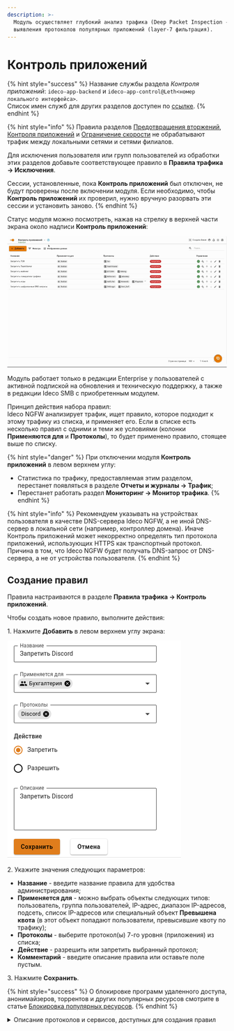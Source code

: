 ```yaml
---
description: >-
  Модуль осуществляет глубокий анализ трафика (Deep Packet Inspection - DPI) для
  выявления протоколов популярных приложений (layer-7 фильтрация).
---
```


# Контроль приложений

{% hint style="success" %}
Название службы раздела _Контроля приложений_: `ideco-app-backend` и `ideco-app-control@Leth<номер локального интерфейса>`.\
Список имен служб для других разделов доступен по [ссылке](/settings/server-management/terminal.md).
{% endhint %}

{% hint style="info" %}
Правила разделов [Предотвращения вторжений](ips/), [Контроля приложений](application-control.md) и [Ограничение скорости](shaper.md) не обрабатывают трафик между локальными сетями и сетями филиалов.

Для исключения пользователя или групп пользователей из обработки этих разделов добавьте соответствующее правило в **Правила трафика -> Исключения**.

Сессии, установленные, пока **Контроль приложений** был отключен, не будут проверены после включении модуля. Если необходимо, чтобы **Контроль приложений** их проверил, нужно вручную разорвать эти сессии и установить заново.
{% endhint %}

Статус модуля можно посмотреть, нажав на стрелку в верхней части экрана около надписи **Контроль приложений**:

![](/.gitbook/assets/application-control.gif)

<!-- При нажатии раскроется список модулей с их статусами. -->

Модуль работает только в редакции Enterprise у пользователей с активной подпиской на обновления и техническую поддержку, а также в редакции Ideco SMB с приобретенным модулем.

Принцип действия набора правил:\
Ideco NGFW анализирует трафик, ищет правило, которое подходит к этому трафику из списка, и применяет его. Если в списке есть несколько правил с одними и теми же условиями (колонки **Применяются для** и **Протоколы**), то будет применено правило, стоящее выше по списку.

{% hint style="danger" %}
При отключении модуля **Контроль приложений** в левом верхнем углу:

* Статистика по трафику, предоставляемая этим разделом, перестанет появляться в разделе **Отчеты и журналы -> Трафик**;
* Перестанет работать раздел **Мониторинг -> Монитор трафика**.
{% endhint %}

{% hint style="info" %}
Рекомендуем указывать на устройствах пользователя в качестве DNS-сервера Ideco NGFW, а не иной DNS-сервер в локальной сети (например, контроллер домена). Иначе Контроль приложений может некорректно определять тип протокола приложений, использующих HTTPS как транспортный протокол. \
Причина в том, что Ideco NGFW будет получать DNS-запрос от DNS-сервера, а не от устройства пользователя. 
{% endhint %}

## Создание правил

Правила настраиваются в разделе **Правила трафика -> Контроль приложений**.

Чтобы создать новое правило, выполните действия:

1\. Нажмите **Добавить** в левом верхнем углу экрана:

![](/.gitbook/assets/application-control.png)

2\. Укажите значения следующих параметров:

* **Название** - введите название правила для удобства администрирования;
* **Применяется для** - можно выбрать объекты следующих типов: пользователь, группа пользователей, IP-адрес, диапазон IP-адресов, подсеть, список IP-адресов или специальный объект **Превышена квота** (в этот объект попадают пользователи, превысившие квоту по трафику);
* **Протоколы** - выберите протокол(ы) 7-го уровня (приложения) из списка;
* **Действие** - разрешить или запретить выбранный протокол;
* **Комментарий** - введите описание правила или оставьте поле пустым.

3\. Нажмите **Сохранить**.

{% hint style="success" %}
О блокировке программ удаленного доступа, анонимайзеров, торрентов и других популярных ресурсов смотрите в статье [Блокировка популярных ресурсов](/recipes/popular-recipes/blocking-popular-resources.md).
{% endhint %}

<details>

<summary>Описание протоколов и сервисов, доступных для создания правил</summary>

**1kxun** \
Китайский видеосервис. На нем представлены различные анимационные фильмы, телевидение, спорт и кино.

**ADS_Analytic_Track** \
Отслеживание и аналитика рекламы (mobile marketing analytics and attribution platform).

**AFP** \
Протокол представительского и прикладного уровней сетевой модели OSI, предоставляющий доступ к файлам в MacOS X.

**AJP** \
Протокол, который может проводить входящие запросы с веб-сервера до сервера приложений, который находится позади веб-сервера.

**AMQP** \
Открытый протокол прикладного уровня для передачи сообщений между компонентами системы.

**ANSI_C1222** \
Протокол прикладного уровня, предназначенный для использования в сетях электросчетчиков Smart Grid.

**AVAST** \
Семейство антивирусных программ, разработанных компанией Avast для операционных систем Windows, MacOS, Android и iOS.

**AVASTSecureDNS** \
Сервис защищенных DNS-серверов от компании Avast.

**AccuWeather** \
Частная американская медиа-компания, предоставляющая коммерческие услуги по прогнозированию погоды по всему миру.

**Activision** \
Американская компания по изданию и разработке компьютерных игр, разработчик Call of Duty.

**AdobeConnect** \
Платформа веб-конференций, которая позволяет пользователям проводить онлайн-встречи, вебинары.

**AliCloud** \
Компания, предоставляющая ресурсы для облачных вычислений, дочерняя компания Alibaba Group.

**Alibaba** \
Китайская публичная компания, работающая в сфере интернет-коммерции, владелец веб-порталов Taobao.com, Tmall, Alibaba.com и ряда других.

**Amazon** \
Американская компания-разработчик платформ электронной коммерции и публично-облачных вычислений.

**AmazonAWS** \
Коммерческое публичное облако, поддерживаемое и развиваемое компанией Amazon.

**AmazonAlexa** \
Облачная голосовая служба Amazon.

**AmazonVideo** \
Cтриминговый сервис компании Amazon.

**AmongUs** \
Многопользовательская компьютерная игра.

**AnyDesk** \
Приложение для удаленного рабочего стола, распространяемое AnyDesk Software GmbH.

**Apple** \
Компания-производитель смартфонов и компьютерной техники.

**ApplePush** \
Cервис, созданный Apple для отправки уведомлений от сторонних приложений на устройства Apple.

**AppleSiri** \
Облачный персональный помощник и вопросно-ответная система компании Apple.

**AppleStore** \
Онлайн-магазин техники Apple и аксесуаров к ней.

**AppleTVPlus** \
Американский стриминговый сервис, принадлежащий и управляемый компанией Apple.

**AppleiCloud** \
Облачное хранилище от компании Apple, которое предоставляет пользователям доступ к их музыке, фотографиям, документам и другим файлам с любого устройства.

**AppleiTunes** \
Медиаплеер для организации и воспроизведения музыки и фильмов, разработанный компанией Apple и бесплатно распространявшийся для платформ MacOS и Windows.

**Armagetron** \
Свободная компьютерная игра для операционных систем Linux, Windows, MacOS, FreeBSD и AmigaOS 4.

**Azure** \
Облачная платформа компании Microsoft. Предоставляет возможность разработки, выполнения приложений и хранения данных на серверах, расположенных в распределенных дата-центрах.

**BACnet** \
Сетевой протокол, применяемый в системах автоматизации зданий и сетях управления.

**BFCP** \
Протокол предназначен для обмена презентациями и демонстрации рабочего стола в рамках видеоконференции.

**BFD** \
Протокол обнаружения двунаправленной пересылки, который используется для обнаружения неисправностей между двумя маршрутизаторами или коммутаторами.

**BGP** \
Протокол динамической маршрутизации.

**BITCOIN** \
Криптовалюта, использующая децентрализованную систему для записи транзакций в блокчейне.

**BJNP** \
Протокол обнаружения служб локальной сети, используемый принтерами и сканерами Canon. Компьютерные системы используют этот протокол для автоматического обнаружения устройств Canon в сети.

**Badoo** \
Приложение для онлайн-знакомств.

**BeckhoffADS** \
Открытый протокол обмена данными ADS на базе TCP/IP для общения с контроллером, разработанный BECKHOFF.

**BitTorrent** \
Пиринговый протокол для кооперативного обмена файлами через интернет.

**Bloomberg** \
Американская компания, информационное агентство, один из двух ведущих американских поставщиков финансовой информации для профессиональных участников финансовых рынков.

**Bluesky** \
Bluesky Socialg представляет собой децентрализованную социальную платформу для микроблогов.

**CAPWAP** \
Cетевой протокол с возможностью взаимодействия, который позволяет центральному контроллеру доступа к беспроводной локальной сети управлять набором беспроводных оконечных точек.

**CHECKMK** \
Протокол используется для мониторинга серверных и контейнерных систем в ИТ-инфраструктуре.

**CIP** \
Информационно-управляющий протокол, который обеспечивает обмен сообщениями ввода/вывода в реальном времени и прямой обмен информационными сообщениями.

**CNN** \
Американский круглосуточный кабельный телеканал новостей.

**COAP** \
Протокол для взаимодействия простых устройств, например, датчиков малой мощности, выключателей, клапанов, которые управляются или контролируются удаленно через интернет.

**CPHA** \
Алгоритм хеширования, который может использоваться для безопасного хранения паролей в PTC.

**Cachefly** \
Поставщик сети доставки контента.

**Cassandra** \
Распределенная система управления базами данных, относящаяся к классу NoSQL-систем и рассчитанная на создание масштабируемых хранилищ данных, представленных в виде хеша.

**Ceph** \
Свободная программная объектная сеть хранения, обеспечивающая как файловый, так и блочный интерфейсы доступа.

**CiscoSkinny** \
Корпоративный (проприетарный) VoIP-протокол для управления взаимодействием между оконечными телефонными устройствами и сервером телефонной системы (IP-АТС).

**CiscoVPN** \
Протокол VPN, разработанный компанией Cisco Systems.

**Citrix** \
Программа, предоставляющая доступ к приложениям и рабочим столам с удаленного клиентского устройства с помощью ресурсов Citrix Virtual Apps and Desktops и Citrix DaaS.

**Cloudflare** \
Американская компания, предоставляющая услуги CDN, защиту от DDoS-атак, безопасный доступ к ресурсам и серверы DNS.

**CloudflareWarp** \
Бесплатный VPN от CloudFlare, который проксирует все сетевые запросы в системе (включая обновления Windows и др. ПО, трафик многопользовательских игр, торренты).

**CoD_Mobile** \
Бесплатный шутер для устройств iOS и Android.

**Controller_Area_Network** \
Стандарт протокола связи, используемый для обмена данными между устройствами в автомобильной промышленности и других промышленных приложениях.

**Corba** \
Технологический стандарт написания распределенных приложений, продвигаемый консорциумом OMG, и соответствующая ему информационная технология.

**Crashlytics** \
Инструмент отчетности о сбоях, который помогает выявлять ошибки.

**Crossfire** \
Южнокорейский тактический сетевой шутер от первого лица, разработанный компанией SmileGate.

**CryNetwork** \
Составной модуль для создания многопользовательских игр.

**Cybersec** \
Компании сферы кибербезопасности: checkpoint.com norton.com, kaspersky.com, fortinet.com.

**DCERPC** \
Система удаленного вызова процедур, разработанная для Distributed Computing Environment.

**DHCP** \
Протокол, позволяющий сетевым устройствам автоматически получать IP-адрес и другие параметры, необходимые для работы в сети.

**DHCPV6** \
Протокол динамического конфигурирования хостов для межсетевого протокола версии 6.

**DLEP** \
Протокол маршрутизации с учетом радиосвязи (RAR).

**DNP3** \
Протокол передачи данных, используемый для связи между компонентами АСУ ТП.

**DNS** \
Протокол, используемый для получения IP адреса хоста по его доменному имени.

**DNScrypt** \
Протокол шифрования DNS-трафика.

**DRDA** \
Набор протоколов, обеспечивающих возможность связи между программами и системами баз данных на разных платформах и позволяющих распределять реляционные данные по нескольким платформам.

**DTLS** \
Протокол передачи данных, обеспечивающий защищенность соединений для протоколов, использующих датаграммы.

**Dailymotion** \
Французский видеохостинг.

**DataSaver** \
Функция для Chrome, которая позволяет значительно сократить использование мобильных данных.

**Dazn** \
Спортивный стриминговый сервис.

**Deezer** \
Французский интернет-сервис потоковой передачи музыки.

**Diameter** \
Cеансовый протокол, созданный, отчасти, для преодоления некоторых ограничений протокола RADIUS.

**DirecTV** \
Компания прямого теле-радиовещания в США, сигналы цифрового спутникового телевидения и радио передаются на территорию США и Латинской Америки.

**Discord** \
Кроссплатформенная проприетарная система мгновенного обмена сообщениями с поддержкой VoIP и видеоконференций, предназначенная для использования различными сообществами по интересам.

**DisneyPlus** \
Американский сервис потокового вещания типа OTT на основе подписки.

**DoH_DoT** \
Протокол защиты DNS-трафика (запросов и ответов) от перехвата и подмены. В том числе включает в себя обычные DNS-запросы адресов DoT/DoH-серверов.

**Dofus** \
Массовая многопользовательская ролевая онлайн-игра (MMORPG), использующая Flash-графику и фэнтезийный сеттинг.

**Dota2** \
Многопользовательская командная компьютерная игра в жанре MOBA, разработанная и изданная корпорацией Valve.

**Dropbox** \
Файловый хостинг компании Dropbox Inc., включающий персональное облачное хранилище, синхронизацию файлов и программу-клиент.

**EAQ** \
Entitade Aferidora da Qualidade de Banda Larga - эксцентричный протокол VoIP/конференц-связи, который редко встречается в реальной жизни.

**EGP** \
Устаревший протокол обмена информации между маршрутизаторами нескольких автономных систем.

**ETHEREUM** \
Криптовалюта и платформа для создания децентрализованных онлайн-сервисов на базе блокчейна.

**Edgecast** \
Децентрализованное приложение для потоковой передачи видео, построенное на собственной технологии блокчейн THETA со смарт-контрактами.

**Elasticsearch** \
Тиражируемая программная поисковая система.

**ElectronicArts** \
Американская публичная транснациональная корпорация, занимающаяся распространением и изданием компьютерных игр (FIFA, Battlefield).

**EpicGames** \
Американская компания, занимающаяся разработкой компьютерных игр и программного обеспечения, в частности - Fortnite.

**Ether-S-Bus** \
Промышленный протокол управления, используемый компанией SAIA Burgess.

**EtherSIO** \
Протокол используется для передачи данных между программируемыми логическими контроллерами и удаленными устройствами ввода/вывода производства компании Saia-Burgess Controls Ltd.

**EthernetGlobalData** \
Протокол связи, разработанный GE Fanuc Automation для обмена данными в реальном времени между устройствами автоматизации и системами управления с использованием стандартной технологии Ethernet.

**EthernetIP** \
Промышленный сетевой стандарт, который поддерживает неявный обмен сообщениями (обмен сообщениями ввода/вывода в реальном времени), явный обмен (обмен сообщениями) или оба и использует широко распространенные коммерческие чипы связи Ethernet и физические носители.

**FINS** \
Открытый протокол связи поддерживаемый большинством контроллеров и сетей разработки компании Omron.

**FIX** \
Протокол передачи данных, являющийся международным стандартом для обмена данными между участниками биржевых торгов в режиме реального времени.

**FLUTE** \
Доставка файлов по однонаправленному транспорту.

**FTPS** \
Расширение широко используемого протокола передачи файлов FTP, которое добавляет поддержку для криптографических протоколов уровней транспортной безопасности и защищенных сокетов.

**FTP_CONTROL** \
Протокол, предназначенный для передачи файлов в компьютерных сетях.

**FTP_DATA** \
Протокол доступа, предназначенный для удаленной передачи файлов в компьютерных сетях.

**Facebook** \
Крупнейшая социальная сеть в мире, которой владеет компания Meta Platforms.

**FacebookMessenger** \
Приложение для обмена мгновенными сообщениями и видео, созданное Meta.

**FacebookVoip** \
Голосовые и видеозвонки в FaceBook.

**FastCGI** \
Клиент-серверный протокол взаимодействия веб-сервера и приложения, дальнейшее развитие технологии CGI.

**FbookReelStory** \
Короткие видеоролики на Facebook.

**FortiClient** \
Комплексное решение безопасности, предназначенное для защиты компьютеров и ноутбуков. Также имеет версии для планшетов и мобильных устройств под управлением Android и Apple iOS.

**Fuze** \
Файловая система в пользовательском пространстве для Unix-подобных операционных систем, позволяющая непривилегированным пользователям создавать собственные файловые системы без редактирования кода ядра.

**GRE** \
Протокол туннелирования сетевых пакетов, разработанный компанией Cisco Systems.

**GTP** \
Протокол туннелирования GPRS.

**GTP_C** \
Группа протоколов соединения на основе IP, используемая в сетях GSM, UMTS и LTE.

**GTP_PRIME** \
Группа протоколов связи на основе IP, используемых для передачи услуг пакетной радиосвязи общего пользования (GPRS) в сетях GSM, UMTS, LTE.

**GTP_U** \
Протокол используется для транспортировки пользовательских данных между пакетной сетью и радиосетью.

**GaijinEntertainment** \
Частная компания, разработчик и издатель компьютерных игр, в частности - War Thunder.

**GeForceNow** \
Облачный игровой сервис компании Nvidia.

**Gearman** \
Платформа приложений с открытым исходным кодом, предназначенная для распределения соответствующих компьютерных задач на несколько компьютеров.

**GenshinImpact** \
Компьютерная игра в жанре action-adventure с открытым миром и элементами RPG, разработанная китайской компанией miHoYo Limited.

**Git** \
Распределенная система управления версиями.

**GitHub** \
Крупнейший веб-сервис для хостинга IT-проектов и их совместной разработки.

**GitLab** \
Веб-инструмент жизненного цикла DevOps с открытым исходным кодом, представляющий систему управления репозиториями кода для Git с собственной вики, системой отслеживания ошибок, CI/CD пайплайном и другими функциями.

**Gmail** \
Бесплатная почтовая служба от компании Google. Предоставляет доступ к почтовым ящикам через веб-интерфейс и по протоколам POP3, SMTP и IMAP, а также в приложении Gmail на Android.

**Gnutella** \
Протокол для распределенного обмена файлами, в основном, музыкальными.

**GoTo** \
Американская компания, предоставляющая услуги телефонных систем для бизнеса, контакт-центров и продукты для ИТ-поддержки.

**Google** \
Американская технологическая компания, которая специализируется на поисковых технологиях, искусственном интеллекте, онлайн-рекламе, программном обеспечении, бытовой электронике.

**GoogleCall** \
Аудио- и видеозвонки, совершаемые с помощью (любых) приложений Google (например, Google Meet).

**GoogleChat** \
Коммуникационный сервис, разработанный компанией Google.

**GoogleClassroom** \
Облачная платформа для организации образовательного процесса.

**GoogleCloud** \
Предоставляемый компанией Google набор облачных служб, которые выполняются на той же самой инфраструктуре, которую Google использует для своих продуктов, предназначенных для конечных потребителей.

**GoogleDocs** \
Текстовый онлайн-процессор, входящий в состав бесплатного веб-пакета редакторов GoogleDocs.

**GoogleDrive** \
Сервис хранения, редактирования и синхронизации файлов, разработанный компанией Google. Его функции включают хранение файлов в интернете, общий доступ к ним и совместное редактирование.

**GoogleMaps** \
Набор приложений, построенных на основе бесплатного картографического сервиса и технологии, предоставляемых компанией Google.

**GoogleMeet** \
Сервис видео-телефонной связи и видеоконференций, разработанный компанией Google.

**GoogleServices** \
Набор приложений и API, которые реализуют дополнительные возможности на устройствах Android. Сервисы Google для мобильных устройств включают основные приложения: Google Play, Gmail, Google Map, YouTube и Chrome.

**Guildwars** \
Фэнтезийная массовая многопользовательская ролевая онлайн-игра, разработанная компанией ArenaNet и выпущенная компанией NCsoft в 2005 году.

**H323** \
Набор стандартов для передачи мультимедиа-данных по сетям с пакетной передачей.

**HAProxy** \
Программное обеспечение для балансировки нагрузки для TCP и HTTP-приложений посредством распределения входящих запросов на несколько обслуживающих серверов.

**HART-IP** \
Адресуемый по магистрали удаленный преобразователь по IP, в основном используется для обмена данными в качестве стандартного глобального протокола между интеллектуальными устройствами и системой управления и некоторой интеллектуальной системой.

**HBO** \
Американский телеканал, принадлежащий компании WarnerMedia.

**HL7** \
Стандарт обмена, управления и интеграции электронной медицинской информации.

**HP_VIRTGRP** \
Протокол HP Virtual Machine Group Management - часть пакета виртуализации, используемого в серверных средах HP.

**HSRP** \
Протокол маршрутизации семейства FHRP (англ. First-hop redundancy protocols), разработанный компанией Cisco и стандартизованный в RFC 2281.

**HTTP** \
Протокол для получения с серверов гипертекстовых документов в формате HTML.

**HTTP2** \
Вторая крупная версия сетевого протокола HTTP, используемая для доступа к World Wide Web.

**HTTP_Connect** \
Метод HTTP, который запускает двустороннюю связь с запрошенным ресурсом. Метод можно использовать для открытия туннеля.

**HTTP_Proxy** \
Тип прокси-сервера, который действует как сервер-посредник между клиентом и веб-сервером.

**HalfLife2** \
Компьютерная игра, научно-фантастический шутер от первого лица.

**Heroes_of_the_Storm** \
Онлайн-игра, разработанная Blizzard Entertainment для Microsoft Windows и MacOS.

**HiSLIP** \
Коммуникационный протокол для измерительного и тестового оборудования с использованием технологии VISA.

**HotspotShield** \
Условно-бесплатное программное обеспечение для организации виртуальной частной сети, обеспечивающей безопасную передачу данных по шифрованному соединению, защищенному от прослушивания.

**Huawei** \
Трафик устройств Huawei.

**HuaweiCloud** \
Мобильное облако Huawei.

**Hulu** \
Cтриминговый сервис по подписке, принадлежащий The Walt Disney Company.

**IAX** \
Протокол обмена VoIP-данными между IP-АТС Asterisk и другим аналогичным софтсвичом или VoIP-телефоном.

**ICMP** \
Протокол третьего уровня модели OSI, который используется для диагностики проблем со связностью в сети.

**ICMPV6** \
Протокол управляющих сообщений для межсетевого протокола версии 6.

**IEC60870** \
Набор протоколов для контроля и управления с использованием постоянного соединения.

**IEC62056** \
Набор стандартов Международной электротехнической комиссии для обмена данными учета электроэнергии.

**IEEE-C37118** \
Потоковый протокол для обмена и передачи данных синхрофазоров (или PMU), которые фиксируют устойчивое состояние или динамический отклик энергосистемы. Обеспечивает высокоскоростную передачу большого количества данных в режиме реального времени.

**IFLIX** \
Малайзийский бесплатный видеосервис.

**IGMP** \
Протокол управления групповой передачей данных в сетях, основанных на протоколе IP. Используется маршрутизаторами и IP-узлами для организации сетевых устройств в группы.

**IMAP** \
Протокол для доступа к электронной почте.

**IMAPS** \
Протокол для осуществления доступа к электронной почте, включающий в себя обязательное шифрование.

**IMO** \
Веб-сервис и кроссплатформенное приложение для мгновенного обмена сообщениями и VoIP-звонков.

**IPP** \
Протокол, используемый для передачи документов на печать.

**IPSec** \
Набор протоколов для обеспечения защиты данных, передаваемых по межсетевому протоколу IP.

**IP_PIM** \
Семейство многоадресных протоколов маршрутизации для IP сетей, созданное для решения проблем групповой маршрутизации.

**IP_in_IP** \
Протокол IP-туннелирования, который инкапсулирует один IP-пакет в другой IP-пакет.

**IRC** \
Протокол прикладного уровня для обмена сообщениями в режиме реального времени.

**ISO9506-1-MMS** \
Протокол передачи данных реального времени и команд диспетчерского управления между сетевыми устройствами и/или программными приложениями.

**IceCast** \
Протокол для организации потокового цифрового аудиовещания и видеовещания.

**Instagram** \
Американская социальная сеть для обмена фотографиями и видео.

**JRMI** \
Протокол удаленного вызова методов Java.

**JSON-RPC** \
Протокол удаленного вызова процедур, использующий JSON для кодирования сообщений.

**Jabber** \
Протокол, основанный на XML, свободный для использования протокол для мгновенного обмена сообщениями и информацией о присутствии в режиме, близком к режиму реального времени.

**KCP** \
Протокол связи, который максимально использует полосу пропускания для надежной связи с низкой задержкой.

**KNXnet_IP** \
Протокол автоматизации зданий, который обеспечивает обмен данными и управляющей информацией через IP-сети, расширяя стандарт KNX для автоматизации дома и зданий.

**Kafka** \
Распределенный программный брокер сообщений с открытым исходным кодом.

**KakaoTalk** \
Бесплатное мобильное приложение для мгновенного обмена сообщениями для смартфонов.

**KakaoTalk_Voice** \
Популярный в Южной Корее мессенджер, который поддерживает мгновенную передачу сообщений, позволяет отправлять файлы, а также совершать аудиозвонки и видеозвонки.

**Kerberos** \
Протокол аутентификации, который предлагает механизм взаимной аутентификации клиента и сервера перед установлением связи между ними.

**Kismet** \
Сетевой детектор, анализатор пакетов и система обнаружения вторжений для беспроводных локальных сетей стандарта 802.11.

**LDAP** \
Протокол для доступа к службе каталогов X.500.

**LDP** \
Протокол маршрутизации, используемый для установления и поддержания путей с коммутацией меток в сети с многопротокольной коммутацией меток (MPLS).

**LISP** \
Протокол маршрутизации, построенный на идее разделения топологического расположения точки присоединения к сети и идентификации узла.

**LLMNR** \
Протокол, основанный на формате пакета данных DNS, который позволяет компьютерам выполнять разрешение имен хостов в локальной сети.

**LastFM** \
Сервис для прослушивания музыки онлайн.

**Likee** \
Социальная сеть, пользователи которой могут создавать и распространять короткие музыкальные видео.

**Line** \
Приложение для смартфонов и ПК, средство моментального обмена сообщениями.

**LineCall** \
Система звонков/видеоконференций, используемая в популярном мобильном приложении для обмена сообщениями LINE.

**Linkedin** \
Американская социальная сеть для поиска и установления деловых контактов.

**Livestream** \
Платная стриминговая платформа, которая позволяет клиентам загружать живое видео со своих мобильных устройств и компьютерных камер через интернет.

**LoLWildRift** \
League of Legends: Wild Rift — мобильная игра в жанре MOBA.

**LotusNotes** \
Программный продукт, платформа для автоматизации совместной деятельности рабочих групп, содержащий в себе средства электронной почты, персональных и групповых электронных календарей, службы мгновенных сообщений и среду исполнения приложений делового взаимодействия.

**MDNS** \
Многоадресный протокол DNS, используемый для преобразования имени хостов в IP-адреса в небольших сетях, не включающих локальный сервер имен.

**MGCP** \
Протокол управления медиашлюзами.

**MPEG_TS** \
Протокол для передачи аудиоданных и видеоданных, описанных в MPEG2.

**MQTT** \
Упрощенный сетевой протокол, работающий поверх, ориентированный на обмен сообщениями между устройствами по принципу "издатель - подписчик".

**MS-RPCH** \
Microsoft RPC-over-HTTP (RPC через HTTP) позволяет клиентам RPC подключаться через интернет к программам сервера RPC и выполнять удаленные вызовы процедур.

**MS_OneDrive** \
Облачное хранилище компании Microsoft. Является частью спектра онлайновых услуг Windows Live.

**MapleStory** \
Бесплатная многопользовательская ролевая онлайн-игра, разработанная южнокорейской компанией Wizet.

**Mastodon** \
Бесплатное программное обеспечение с открытым исходным кодом для запуска самостоятельных служб социальных сетей. Он имеет функции микроблогов, аналогичные Twitter.

**Megaco** \
Протокол для управления функциями шлюза на границе пакетной сети.

**Memcached** \
Протокол кэширования, используемый для ускорения динамических веб-приложений путем кэширования данных в памяти.

**MerakiCloud** \
Сервис компании Cisco, предоставляющий доступ к облачным технологиям.

**Microsoft** \
Американская корпорация-разработчик в сфере проприетарного программного обеспечения для различного рода вычислительной техники: персональных компьютеров, игровых приставок, КПК, мобильных телефонов и прочего.

**Microsoft365** \
Набор веб-сервисов на основе платформы Microsoft Office, электронная почта, функции для общения и управления документами, которые распространяются на основе подписки по схеме программное обеспечение как услуга.

**Mining** \
Протоколы, использующиеся программами-майнерами.

**Modbus** \
Протокол, основанный на архитектуре ведущий - ведомый, применяется в промышленности для организации связи между электронными устройствами.

**Monero** \
Криптовалюта на основе протокола CryptoNote, ориентированная на повышенную конфиденциальность транзакций.

**MongoDB** \
Протокол, используемый для взаимодействия клиентов и серверов MongoDB.

**MpegDash** \
Протокол потоковой передачи данных, предоставляющий возможность доставки потокового мультимедиа-контента через интернет по протоколу HTTP.

**MsSQL-TDS** \
Протокол прикладного уровня, используемый для передачи данных между сервером базы данных и клиентом.

**Mullvad** \
Сервис по поставке услуг виртуальной частной сети (VPN) с открытым исходным кодом, работает с использованием протоколов WireGuard и OpenVPN.

**Mumble** \
Свободное кроссплатформенное VoIP-приложение с открытым кодом, включающее особую технологию «позиционирования звука», как основную отличительную особенность.

**Munin** \
Бесплатное программное приложение для мониторинга компьютерных систем, сети и инфраструктуры с открытым исходным кодом.

**MySQL** \
Протокол, используемый для взаимодействия клиентов и серверов MySQL.

**NAT-PMP** \
Сетевой протокол для автоматической установки параметров преобразования сетевых адресов и конфигураций переадресации портов без участия пользователя.

**NFS** \
Протокол сетевого доступа к файловым системам.

**NOE** \
New Office Environment - протокол VoIP, используемый совместимыми телефонными системами Alcatel-Lucent.

**NTP** \
Протокол для синхронизации внутренних часов компьютера.

**Nats** \
Система обмена сообщениями с открытым исходным кодом.

**NestLogSink** \
Система логирования для домашней системы пожарной безопасности от Google.

**NetBIOS** \
Протокол, используемый для обнаружения компьютеров в сети.

**NetEaseGames** \
Трафик различных игр NetEase.

**NetFlow** \
Протокол, предназначенный для учета сетевого трафика, разработанный компанией Cisco Systems.

**Netflix** \
Cтриминговый сервис фильмов и сериалов.

**Nintendo** \
Японская компания, специализирующаяся на создании видеоигр и игровых систем.

**NoMachine** \
Проект итальянской компании Medialogic S.p.A. для дистанционной работы.

**Ntop** \
Программное обеспечение, которое исследует компьютерную сеть.

**Nvidia** \
Американская технологическая компания, разработчик графических процессоров и систем на чипе (SoC).

**OCS** \
Спецификация программных интерфейсов класса REST для интеграции социальных интернет-коммуникаций в среды рабочего стола.

**OCSP** \
Протокол, используемый для получения статуса отзыва цифрового сертификата X.509.

**OICQ** \
Распространенный в Китае сервис мгновенного обмена сообщениями.

**OPC-UA** \
Программный интерфейс для промышленного протокола связи и модели данных. Используется для связи между конечными устройствами различных производителей по принципу клиент/сервер.

**OSPF** \
Протокол динамической маршрутизации, основанный на технологии отслеживания состояния канала.

**Ookla** \
Американская компания, которая владеет сервисом по измерению скорости интернета Speedtest.

**OpenDNS** \
Протокол, предоставляющий общедоступные DNS-серверы.

**OpenFlow** \
Протокол управления процессом обработки данных, передающихся по сети маршрутизаторами и коммутаторами.

**OpenVPN** \
Протокол VPN c открытым исходным кодом.

**OperaVPN** \
VPN-клиент, встроенный в браузер Opera.

**Oracle** \
Американская компания, специализируется на выпуске систем управления базами данных, связующего программного обеспечения, бизнес-приложений.

**Outlook** \
Персональный информационный менеджер с функциями почтового клиента, входящий в пакет офисных программ Microsoft Office.

**PFCP** \
Протокол, используемый для связи между функциями управления (CP) и пользователя (UP) в сетях 4G и 5G.

**PGM** \
Протокол надежной многоадресной передачи данных.

**POP3** \
Протокол, используемый клиентами электронной почты для получения почты с удаленного сервера по TСP.

**POPS** \
Протокол, используемый клиентами электронной почты для получения почты с удаленного сервера по TCP, включающий в себя обязательное шифрование.

**PPTP** \
Туннельный протокол типа точка-точка, позволяющий компьютеру устанавливать защищенное соединение с сервером за счет создания специального туннеля в стандартной, незащищенной сети.

**PROFINET_IO** \
Протокол для связи реального времени (RT) и изохронного реального времени (IRT) с децентрализованной периферией.

**PTPv2** \
Протокол синхронизации для промышленных сетей.

**Pandora** \
Тип цифровой криптовалюты.

**Pastebin** \
Веб-приложение, которое позволяет загружать отрывки текста, обычно фрагменты исходного кода, для возможности просмотра окружающими.

**PathofExile** \
Бесплатная онлайн-ролевая игра в жанре экшн.

**Pinterest** \
Социальный интернет-сервис, фотохостинг, позволяющий пользователям добавлять в режиме онлайн-изображения.

**PlayStore** \
Онлайн-магазин приложений для Android.

**Playstation** \
Игровая приставка пятого поколения, разработанная компанией Sony Computer Entertainment.

**Pluralsight** \
Платформа для онлайн-обучения.

**PostgreSQL** \
Протокол, используемый для взаимодействия клиентов и серверов PostgreSQL.

**PrivateInternetAccess** \
Персональная служба VPN.

**Protobuf** \
Протокол сериализации (передачи) структурированных данных, предложенный Google как эффективная бинарная альтернатива текстовому формату XML.

**ProtonVPN** \
Сервис по поставке услуг виртуальной частной сети (VPN), управляемый швейцарской компанией Proton AG.

**Psiphon** \
Бесплатный инструмент для обхода цензуры в интернете с открытым исходным кодом, в котором используется сочетание технологий защищенной связи и обфускации.

**QQ** \
Протокол мгновенного обмена сообщениями.

**QUIC** \
Экспериментальный интернет-протокол, позволяющий мультиплексировать несколько потоков данных между двумя компьютерами. Протокол работает поверх протокола UDP и содержит возможности шифрования, эквивалентные TLS и SSL.

**RADIUS** \
Протокол удаленной аутентификации пользователей, представляет собой ключевой элемент в обеспечении безопасности и управлении доступом в сетях.

**RDP** \
Протокол удаленного рабочего стола.

**RESP** \
Двоичный протокол, в котором используются управляющие последовательности, закодированные в стандартном ASCII.

**RMCP** \
Протокол многоадресной передачи с ретрансляцией для предоставления услуг сквозной многоадресной передачи данных по сетям на базе IP-протокола.

**RSH** \
Протокол, позволяющий подключаться удаленно к устройству и выполнять на нем команды.

**RSYNC** \
Утилита для удаленной синхронизации и копирования файлов.

**RTCP** \
Протокол управления передачей в реальном времени.

**RTMP** \
Проприетарный протокол потоковой передачи данных, в основном используемый для передачи потокового видео и аудиопотоков с веб-камер через интернет.

**RTP** \
Протокол, используемый при передаче трафика реального времени.

**RTPS** \
Real Time Streaming Protocol - потоковый протокол реального времени - позволяет управлять вещанием: выполнять несколько команд, такие как "старт", "стоп", "переход на определенное время".

**RTSP** \
Протокол реального времени, предназначенный для использования в системах, работающих с мультимедийными данными. Позволяет удаленно управлять потоком данных с сервера.

**RX** \
Клиент-серверный RPC-протокол, расширенная и объединенная версия старых протоколов R и RFTP.

**Radmin** \
Условно бесплатная программа удаленного администрирования ПК для платформы Windows, которая позволяет полноценно работать на нескольких удаленных компьютерах с помощью графического интерфейса.

**Raft** \
Компьютерная игра в жанре симулятор выживания в открытом мире, разработанная шведской компанией Redbeet Interactive и изданная Axolot Games.

**RakNet** \
Кроссплатформенный сетевой сервис, разработанный Oculus VR для использования в игровой индустрии.

**Reddit** \
Сайт, сочетающий черты социальной сети и форума, где зарегистрированные пользователи могут размещать ссылки на понравившуюся информацию в интернете и обсуждать ее.

**RiotGames** \
Американская компания, разработчик видеоигр, издатель и организатор киберспортивных турниров (League of Legends).

**RipeAtlas** \
Протокол зонда RIPE Atlas используется для крупнейшей в мире активной сети измерения Интернета.

**Roblox** \
Игровая онлайн-платформа и система создания игр, позволяющая любому пользователю создавать свои собственные и играть в созданные другими игры.

**Roughtime** \
Протокол с криптографической защитой на базе UDP, который используется для синхронизации времени серверов.

**S7Comm** \
Собственный протокол Siemens, который позволяет взаимодействовать с программируемыми логическими контроллерами (ПЛК) семейства Siemens S7-300/400.

**S7CommPlus** \
Собственный протокол Siemens, который позволяет взаимодействовать с программируемыми логическими контроллерами (ПЛК) семейства Siemens S7-300/400. Сложнее протокола S7Comm и использует двухбайтовое поле под названием ID сессии для защиты от атак воспроизведения.

**SAP** \
Протокол позволяет сетевым устройствам постоянно корректировать данные о том, какие сервисные услуги имеются сейчас в сети.

**SCTP** \
Протокол управления потоком передачи с установлением соединения, как TCP, но передающий данные сообщениями, как UDP.

**SD-RTN** \
Software Defined Real-time Network - собственный протокол компании Agora, предназначен для потоковой передачи данных с низкой задержкой.

**SIP** \
Протокол передачи данных, описывающий способ установления и завершения пользовательского сеанса связи, включающего обмен мультимедийным содержимым (IP-телефония, видео- и аудиоконференции, мгновенные сообщения, онлайн-игры).

**SMBv1** \
Протокол для общего доступа к файлам, который позволяет приложениям компьютера читать и записывать файлы, а также запрашивать службы серверных программ в компьютерной сети.

**SMBv23** \
Протокол для общего доступа к файлам, который позволяет приложениям компьютера читать и записывать файлы, а также запрашивать службы серверных программ в компьютерной сети.

**SMPP** \
Протокол одноранговой передачи коротких сообщений.

**SMTP** \
Протокол, предназначенный для передачи электронной почты.

**SMTPS** \
Протокол для передачи электронной почты, включающий в себя обязательное шифрование.

**SNMP** \
Протокол для управления устройствами в IP-сетях.

**SOAP** \
Протокол обмена структурированными сообщениями в распределенной вычислительной среде.

**SOCKS** \
Протокол сеансового уровня модели OSI, который позволяет пересылать пакеты от клиента к серверу через прокси-сервер прозрачно (незаметно для них) и таким образом использовать сервисы за межсетевыми экранами (файрволами).

**SOMEIP** \
Автомобильное программное обеспечение, которое может использоваться для передачи управляющих сообщений.

**SRTP** \
Определяет профиль протокола RTP и предназначен для шифрования, установления подлинности сообщения, целостности, защиты от подмены данных RTP в однонаправленных и multicast-передачах медиа и приложениях.

**SSDP** \
Протокол, служащий для объявления и обнаружения сетевых сервисов.

**SSH** \
Протокол, позволяющий производить удаленное управление операционной системой и туннелирование TCP-соединений.

**STOMP** \
Simple Text Oriented Messaging Protocol, протокол обмена сообщениями.

**STUN** \
Протокол, который позволяет клиенту, находящемуся за сервером трансляции адресов (или за несколькими такими серверами), определить свой внешний IP-адрес, способ трансляции адреса и порта во внешней сети, связанный с определенным внутренним номером порта.

**Salesforce** \
Американская компания, разработчик одноименной CRM-системы, предоставляемой по модели SaaS.

**Service_Location_Protocol** \
Протокол обнаружения сервисов, который позволяет компьютерам и иным устройствам находить сервисы в локальной сети без предварительной конфигурации.

**Showtime** \
Американский кабельный телевизионный канал.

**Signal** \
Криптографический протокол, созданный для обеспечения сквозного шифрования голосовых вызовов, видеозвонков и мгновенных сообщений.

**SignalVoip** \
Протокол голосовой связи в мессенджере Signal.

**Sina** \
Китайская интернет-компания, владеет аналогом Twitter - сервисом Sina Weibo.

**SinaWeibo** \
Китайский сервис микроблогов, запущенный компанией Sina Corp.

**SiriusXMRadio** \
Американская радиовещательная компания в сфере спутникового радио и онлайн-радио.

**Skype_Teams** \
Сервис Microsoft, предназначенный для командной работы и обмена информацией между участниками проекта или команды.

**Skype_TeamsCall** \
Бесплатное проприетарное программное обеспечение с закрытым кодом, обеспечивающее видеосвязь через интернет. Опционально использует технологии пиринговых сетей, а также платные услуги для звонков на мобильные и стационарные телефоны.

**Slack** \
Корпоративный мессенджер.

**Snapchat** \
Мобильное приложение обмена сообщениями с прикрепленными фото и видео.

**SnapchatCall** \
Протокол голосовой передачи, основанный на VoIP, в мессенджере Snapchat.

**Softether** \
Бесплатное кроссплатформенное многопротокольное программное обеспечение VPN-клиента и VPN-сервера с открытым исходным кодом.

**SoundCloud** \
Онлайн-платформа для распространения оцифрованной звуковой информации (например, музыкальных произведений).

**Source_Engine** \
Игровой сервис, разработанный Valve Corporation для собственного использования и лицензирования другими разработчиками.

**Spotify** \
Стриминговый сервис, позволяющий легально прослушивать музыкальные композиции, аудиокниги и подкасты, не скачивая их на устройство.

**StarCraft** \
Серия компьютерных игр в жанре стратегии в реальном времени, разработанная компанией Blizzard Entertainment.

**Steam** \
Онлайн-сервис цифрового распространения компьютерных игр и программ.

**SteamDatagramRelay** \
Закрытая виртуальная игровая сеть Valve. Используя функции API, позволяет перенести игровой трафик на сетевые магистрали Valve.

**Syncthing** \
Приложение, позволяющее синхронизировать файлы между несколькими устройствами.

**Syslog** \
Протокол отправки и регистрации сообщений о происходящих в системе событиях.

**TES_Online** \
The Elder Scrolls Online — это MMORPG, действие которой разворачивается в фэнтезийном мире Тамриэля.

**TFTP** \
Простой протокол передачи файлов, как правило, используется при загрузке бездисковых систем.

**TINC** \
Открытый, самомаршрутизирующийся сетевой протокол и программная реализация, используемая для сжатых и зашифрованных виртуальных частных сетей.

**TLS** \
Протокол защиты транспортного уровня.

**TPLINK_SHP** \
Протокол TP-Link Smart Home Protocol используется для подключения устройств "Умного дома" с помощью приложения-компаньона.

**Tailscale** \
VPN-сервис, который работает поверх WireGuard и позволяет получить доступ к контроллеру даже, если у вас нет своего VPN-сервера.

**TargusDataspeed** \
Проприетарный протокол, используемый для тестирования пропускной способности. Был разработан компанией TARGUSinfo.

**TeamSpeak** \
Компьютерная программа, предназначенная для голосового общения в сети посредством технологии VoIP.

**TeamViewer** \
Программное обеспечение для удаленного доступа, удаленного управления и удаленного обслуживания компьютеров и других конечных устройств.

**Teams** \
Корпоративная платформа, объединяющая в рабочем пространстве чат, встречи, заметки и вложения.

**Telegram** \
Кроссплатформенная система мгновенного обмена сообщениями с функциями обмена текстовыми, голосовыми и видеосообщениями, а также стикерами, фотографиями и файлами многих форматов.

**TelegramVoip** \
Голосовые и видеозвонки в мессенджере Telegram.

**Telnet** \
Протокол для реализации текстового терминального интерфейса по сети.

**Tencent** \
Китайский конгломерат, создавший китайский клон ICQ, собственную валюту, отдельную соцсеть, множество игр, торговую площадку и WeChat.

**TencentGames** \
Подразделение Tencent Interactive Entertainment, выпускающее видеоигры, разработчик PUPG MOBILE.

**TencentVideo** \
Китайская стриминговая платформа, принадлежащая Tencent.

**Teredo** \
Cетевой протокол, предназначенный для передачи IPv6-пакетов через сети IPv4, в частности, через устройства, работающие по технологии NAT, путем их инкапсуляции в UDP-дейтаграммы.

**TeslaServices** \
Портал с сервисной и диагностической информацией для компаний и частных лиц, занимающихся профессиональным обслуживанием и ремонтом автомобилей Tesla.

**Threads** \
Онлайн-сервис социальных сетей и социальных сетей, управляемый Meta Platforms.

**Threema** \
Кроссплатформенное зашифрованное приложение для обмена мгновенными сообщениями.

**Thrift** \
Программный фреймворк Apache Thrift, предназначенный для масштабируемой разработки межъязыковых сервисов.

**TiVoConnect** \
Протокол TivoConnect обеспечивает автоматическое обнаружение оборудования для двух или более систем медиаплееров Tivo, работающих в одной сети.

**Tidal** \
Интернет-сервис подписки на музыку, подкасты и потоковое видео, сочетающий в себе звук без потерь и музыкальные видеоролики высокой четкости с эксклюзивным контентом и специальными функциями для музыки.

**TikTok** \
Сервис для создания и просмотра коротких видео, принадлежащий пекинской компании ByteDance.

**TocaBoca** \
Интерактивная мобильная игра.

**Tor** \
Протокол анонимной сети виртуальных туннелей, предоставляющий передачу данных в зашифрованном виде.

**TruPhone** \
Глобальная мобильная сеть, которая занимается разработкой технологии eSim, позволяющей подключаться к разным провайдерам без замены сим-карты.

**Tumblr** \
Протокол микроблогов, включающий в себя множество картинок, статей, видео и gif-изображений по разным тематикам и позволяющий пользователям публиковать посты в их тамблелог.

**TuneIn** \
Американский аудиопотоковый сервис, транслирующий новости, эфиры радиостанций, спортивные мероприятия, музыку и подкасты.

**TunnelBear** \
Кроссплатформенный VPN-клиент.

**TuyaLP** \
Протокол Tuya LAN используется для взаимодействия многих IoT-устройств, включая светодиодные лампы, лампочки, умные розетки и другое.

**Twitch** \
Видеостриминговый сервис, специализирующийся на тематике компьютерных игр, в том числе на трансляциях геймплея и киберспортивных турниров.

**Twitter** \
Американский сервис микроблогов и социальная сеть, в которой пользователи публикуют сообщения и взаимодействуют с ними.

**UBNTAC2** \
Утилита управления оборудованием Ubiquiti airControl, версия 2.

**UFTP** \
Протокол передачи файлов на основе UDP.

**UMAS** \
Unified Messaging Application Services - проприетарный протокол Schneider Electric, который используется для конфигурации, мониторинга сбора данных и управления промышленными контроллерами Schneider Electric.

**UbuntuONE** \
Онлайн-хранилище для обмена файлами и синхронизации между компьютерами и мобильными устройствами.

**UltraSurf** \
Бесплатная утилита для обхода цензурных ограничений в интернете.

**Unknown** \
Не распознанные модулем протоколы и приложения.

**Usenet** \
Протокол, используемый для общения и публикации файлов.

**VHUA** \
Протокол, который использовался для Skype-подобных сервисов в Китае.

**VK** \
Приложение для взаимодействия с социальной сетью ВКонтакте.

**VMware** \
Американская компания-разработчик программного обеспечения для виртуализации.

**VNC** \
Протокол удаленного доступа к рабочему столу.

**VRRP** \
Протокол, предназначенный для увеличения доступности маршрутизаторов, выполняющих роль шлюза по умолчанию.

**VXLAN** \
Протокол инкапсуляции, который обеспечивает подключение центров обработки данных с использованием туннелирования для расширения соединений канального уровня в используемой сети сетевого уровня.

**Viber** \
Приложение-мессенджер, которое позволяет отправлять сообщения, совершать видео- и голосовые VoIP-звонки через интернет.

**ViberVoip** \
Аудио/видеозвонки, совершаемые с помощью приложения Viber.

**Vimeo** \
Американский сервис для публикации и просмотра видео.

**Vudu** \
Потоковый сервис цифрового видео.

**WSD** \
Протокол многоадресного обнаружения для поиска сервисов в локальной сети. Работает через TCP- и UDP-порт 3702 и использует IP-адрес многоадресной рассылки 239.255.255.250 или ff02::c..

**Warcraft3** \
Компьютерная игра в жанре стратегии в реальном времени с элементами RPG.

**Waze** \
Бесплатное социальное навигационное приложение для мобильных устройств, позволяющее отслеживать ситуацию на дорогах в режиме реального времени, прокладывать оптимальные маршруты, узнавать о расположении радаров скорости.

**WeChat** \
Мобильная коммуникационная система для передачи текстовых и голосовых сообщений, разработана китайской компанией Tencent.

**WebDAV** \
Набор расширений и дополнений к протоколу HTTP, поддерживающих совместную работу пользователей над редактированием файлов и управление файлами на удаленных веб-серверах.

**WebSocket** \
Протокол связи поверх TCP-соединения, предназначенный для обмена сообщениями между браузером и веб-сервером, используя постоянное соединение.

**Webex** \
Американская компания, которая разрабатывает и продает приложения для веб-конференций, видеоконференцсвязи и контакт-центра как сервиса.

**WhatsApp** \
Американский бесплатный сервис обмена мгновенными сообщениями и голосовой связи по IP, принадлежащий компании Meta.

**WhatsAppCall** \
Протокол голосовой передачи, основанный на VoIP.

     ▀▀▀▀             ▀▀▀ 
Сетевой протокол прикладного уровня, базирующийся на протоколе TCP, применяется для получения регистрационных данных о владельцах доменных имен, IP-адресов и автономных систем.

**Wikipedia** \
Самая крупная в мире онлайн-энциклопедия.

**WindowsUpdate** \
Сервис обновления операционной системы Windows.

**WireGuard** \
Высокоскоростной и безопасный VPN-протокол.

**WorldOfKungFu** \
3D MMORPG с боевыми искусствами, основанная на традиционной китайской культуре.

**WorldOfWarcraft** \
Массовая многопользовательская ролевая онлайн-игра.

**XDMCP** \
Протокол аутентификации между X-сервером и X-клиентом.

**Xbox** \
Домашняя игровая консоль, разработанная и выпущенная американской корпорацией Microsoft.

**Xiaomi** \
Китайская корпорация-производитель смартфонов, компьютерной и бытовой техники.

**Yahoo** \
Американская компания, специализирующаяся на проектах и услугах в интернете. Владеет поисковой системой с одноименным названием.

**Yandex** \
Российская транснациональная компания в отрасли информационных технологий, владеющая одноименной системой поиска в интернете, интернет-порталом и веб-службами.

**YandexCloud** \
Публичная облачная платформа, разработанная российской интернет-компанией Яндекс.

**YandexDirect** \
Сервис для размещения объявлений контекстной рекламы на Яндексе и на сайтах-партнерах его рекламной сети.

**YandexDisk** \
Сервис для хранения данных в облаке.

**YandexMail** \
Почтовый сервис от компании Яндекс.

**YandexMarket** \
Сервис заказа товаров онлайн.

**YandexMetrika** \
Бесплатный сервис веб-аналитики, предлагаемый Яндексом, который отслеживает и сообщает о трафике веб-сайта.

**YandexMusic** \
Стриминговый сервис компании Яндекс, позволяющий слушать музыкальные композиции, их подборки, альбомы.

**Yojimbo** \
Менеджер личной информации для MacOS от Bare Bones Software. Позволяет хранить заметки, изображения и медиафайлы, URL-адреса, веб-страницы и пароли.

**YouTube** \
Видеохостинг, предоставляющий пользователям услуги хранения, доставки и показа видео.

**YouTubeUpload** \
Загрузка файлов на видеохостинг YouTube.

**Z3950** \
Клиент-серверный протокол для поиска и получения информации с удаленных компьютерных баз данных.

**ZUG** \
Протокол ZUG является частью консенсусной модели Casper 2.0.

**Zabbix** \
Свободная система мониторинга статусов разнообразных сервисов компьютерной сети, серверов и сетевого оборудования.

**Zattoo** \
Телевизионная платформа, которая предлагает прямые телетрансляции и контент по запросу для компьютеров, мобильных телефонов, планшетов и других сетевых устройств.

**ZeroMQ** \
Высокопроизводительная асинхронная библиотека обмена сообщениями, ориентированная на использование в распределенных и параллельных вычислениях.

**Zoom** \
Проприетарная программа для организации видеоконференций, разработанная компанией Zoom Video Communications.

**collectd** \
Демон Unix, который собирает, передает и хранит данные о производительности компьютеров и сетевого оборудования.

**eBay** \
Американская компания, предоставляющая услуги в областях интернет-аукционов и интернет-магазинов.

**eDonkey** \
Файлообменная сеть, построенная по принципу P2P на основе сетевого протокола прикладного уровня MFTP.

**i3D** \
Протокол с низкой задержкой, используемый в основном игровыми серверами.

**iCloudPrivateRelay** \
Сервис для маскировки IP-адреса пользователя с целью сохранения его конфиденциальности.

**iHeartRadio** \
Американская платформа бесплатного вещания, подкастов и потокового радио, принадлежащая iHeartMedia.

**iQIYI** \
Китайская онлайн-видеоплатформа, предлагающая широкий спектр оригинального и лицензионного контента, включая фильмы, драмы, развлекательные шоу и аниме.

**sFlow** \
Протокол, используемый для сбора, отправки и анализа информации о сетевом трафике в целях мониторинга.

</details>
